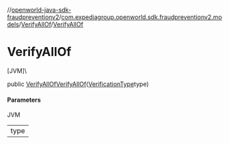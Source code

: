 //[openworld-java-sdk-fraudpreventionv2](../../../index.md)/[com.expediagroup.openworld.sdk.fraudpreventionv2.models](../index.md)/[VerifyAllOf](index.md)/[VerifyAllOf](-verify-all-of.md)

# VerifyAllOf

[JVM]\

public [VerifyAllOf](index.md)[VerifyAllOf](-verify-all-of.md)([VerificationType](../-verification-type/index.md)type)

#### Parameters

JVM

| |
|---|
| type |
